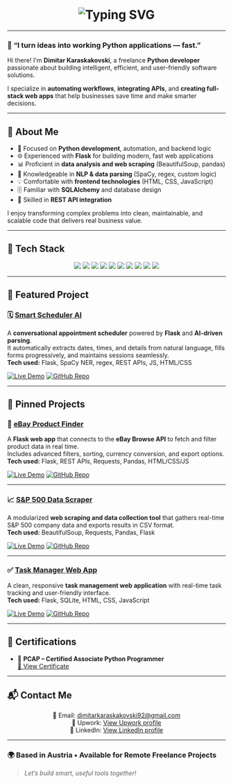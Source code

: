 <!-- Animated Typing Headline -->
<h1 align="center">
  <img src="https://readme-typing-svg.herokuapp.com?font=Fira+Code&pause=1000&color=4F46E5&center=true&vCenter=true&width=600&lines=Hi%2C+I'm+Dimitar+Karaskakovski+👋;Freelance+Python+Developer+%7C+Automation+%26+APIs;Building+Smart+Web+Apps+That+Solve+Real+Problems" alt="Typing SVG" />
</h1>

---

### 🧠 **“I turn ideas into working Python applications — fast.”**

Hi there! I'm **Dimitar Karaskakovski**, a freelance **Python developer** passionate about building intelligent, efficient, and user-friendly software solutions.

I specialize in **automating workflows**, **integrating APIs**, and **creating full-stack web apps** that help businesses save time and make smarter decisions.

---

## 🚀 About Me

- 🐍 Focused on **Python development**, automation, and backend logic  
- 🌐 Experienced with **Flask** for building modern, fast web applications  
- 📊 Proficient in **data analysis and web scraping** (BeautifulSoup, pandas)  
- 🤖 Knowledgeable in **NLP & data parsing** (SpaCy, regex, custom logic)  
- 💡 Comfortable with **frontend technologies** (HTML, CSS, JavaScript)  
- 🗄️ Familiar with **SQLAlchemy** and database design
- 🔗 Skilled in **REST API integration** 

I enjoy transforming complex problems into clean, maintainable, and scalable code that delivers real business value.

---

## 🧰 Tech Stack

<p align="center">
  <img src="https://img.shields.io/badge/Python-3776AB?style=for-the-badge&logo=python&logoColor=white"/>
  <img src="https://img.shields.io/badge/Flask-000000?style=for-the-badge&logo=flask&logoColor=white"/>
  <img src="https://img.shields.io/badge/REST_API-005571?style=for-the-badge&logo=fastapi&logoColor=white"/>
  <img src="https://img.shields.io/badge/BeautifulSoup-4B8BBE?style=for-the-badge&logo=python&logoColor=white"/>
  <img src="https://img.shields.io/badge/Pandas-150458?style=for-the-badge&logo=pandas&logoColor=white"/>
  <img src="https://img.shields.io/badge/SQLAlchemy-D71F00?style=for-the-badge&logo=sqlite&logoColor=white"/>
  <img src="https://img.shields.io/badge/SpaCy-09A3D5?style=for-the-badge&logo=python&logoColor=white"/>
  <img src="https://img.shields.io/badge/HTML5-E34F26?style=for-the-badge&logo=html5&logoColor=white"/>
  <img src="https://img.shields.io/badge/CSS3-1572B6?style=for-the-badge&logo=css3&logoColor=white"/>
  <img src="https://img.shields.io/badge/JavaScript-F7DF1E?style=for-the-badge&logo=javascript&logoColor=black"/>
</p>

---

## 🌟 Featured Project

### 🗓️ [Smart Scheduler AI](https://github.com/dimitar-sudo/smart-scheduler-ai)
A **conversational appointment scheduler** powered by **Flask** and **AI-driven parsing**.  
It automatically extracts dates, times, and details from natural language, fills forms progressively, and maintains sessions seamlessly.  
**Tech used:** Flask, SpaCy NER, regex, REST APIs, JS, HTML/CSS  

[![Live Demo](https://img.shields.io/badge/Live_Demo-brightgreen?style=for-the-badge)](https://smart-scheduler-ai.onrender.com)
[![GitHub Repo](https://img.shields.io/badge/View_on_GitHub-181717?style=for-the-badge&logo=github)](https://github.com/dimitar-sudo/smart-scheduler-ai)

---

## 📌 Pinned Projects

### 💼 [eBay Product Finder](https://github.com/dimitar-sudo/ebay-product-finder)
A **Flask web app** that connects to the **eBay Browse API** to fetch and filter product data in real time.  
Includes advanced filters, sorting, currency conversion, and export options.  
**Tech used:** Flask, REST APIs, Requests, Pandas, HTML/CSS/JS  

[![Live Demo](https://img.shields.io/badge/Live_Demo-brightgreen?style=for-the-badge)](https://e-commerce-app-d78j.onrender.com/)
[![GitHub Repo](https://img.shields.io/badge/View_on_GitHub-181717?style=for-the-badge&logo=github)](https://github.com/dimitar-sudo/ebay-product-finder)

---

### 📈 [S&P 500 Data Scraper](https://github.com/dimitar-sudo/sp500-collector)
A modularized **web scraping and data collection tool** that gathers real-time S&P 500 company data and exports results in CSV format.  
**Tech used:** BeautifulSoup, Requests, Pandas, Flask  

[![Live Demo](https://img.shields.io/badge/Live_Demo-brightgreen?style=for-the-badge)](https://sp500-scraper-app.onrender.com/)
[![GitHub Repo](https://img.shields.io/badge/View_on_GitHub-181717?style=for-the-badge&logo=github)](https://github.com/dimitar-sudo/sp500-collector)

---

### ✅ [Task Manager Web App](https://github.com/dimitar-sudo/task-manager)
A clean, responsive **task management web application** with real-time task tracking and user-friendly interface.  
**Tech used:** Flask, SQLite, HTML, CSS, JavaScript  

[![Live Demo](https://img.shields.io/badge/Live_Demo-brightgreen?style=for-the-badge)](https://smart-scheduler-ai.onrender.com)
[![GitHub Repo](https://img.shields.io/badge/View_on_GitHub-181717?style=for-the-badge&logo=github)](https://github.com/dimitar-sudo/task-manager)

---

## 📜 Certifications

- 🐍 **PCAP – Certified Associate Python Programmer**  
  [📄 View Certificate](https://github.com/dimitar-sudo/certifications/raw/main/certificate_sJsS.1tT0.54WA.pdf)

---

## 📬 Contact Me
<p align="center"> 📧 Email: <a href="mailto:dimitarkaraskakovski92@gmail.com">dimitarkaraskakovski92@gmail.com</a><br/> 💼 Upwork: <a href="#">View Upwork profile</a><br/> 🔗 LinkedIn: <a href="#">View LinkedIn profile</a> </p>

---

### 🌍 Based in Austria • Available for Remote Freelance Projects

> *Let’s build smart, useful tools together!*
